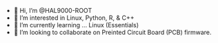 - 👋 Hi, I’m @HAL9000-ROOT
- 👀 I’m interested in Linux, Python, R, & C++
- 🌱 I’m currently learning ... Linux (Essentials)
- 💞️ I’m looking to collaborate on Preinted Circuit Board (PCB) firmware.

<!---
HAL9000-ROOT/HAL9000-ROOT is a ✨ special ✨ repository because its `README.md` (this file) appears on your GitHub profile.
You can click the Preview link to take a look at your changes.
--->
